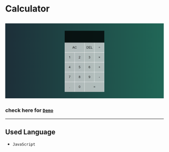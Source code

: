# Calculator
![Calculator](img/Screenshot%202024-06-23%20151407.png)
---
### **check here for [`Demo`](https://whiletrue0087.github.io/Calculator/)**
---

## Used Language
- `JavaScript`